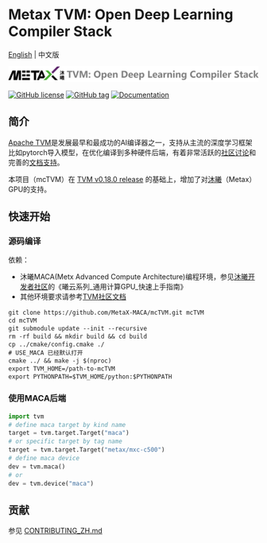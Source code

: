 <!--- Licensed to the Apache Software Foundation (ASF) under one -->
<!--- or more contributor license agreements.  See the NOTICE file -->
<!--- distributed with this work for additional information -->
<!--- regarding copyright ownership.  The ASF licenses this file -->
<!--- to you under the Apache License, Version 2.0 (the -->
<!--- "License"); you may not use this file except in compliance -->
<!--- with the License.  You may obtain a copy of the License at -->

<!---   http://www.apache.org/licenses/LICENSE-2.0 -->

<!--- Unless required by applicable law or agreed to in writing, -->
<!--- software distributed under the License is distributed on an -->
<!--- "AS IS" BASIS, WITHOUT WARRANTIES OR CONDITIONS OF ANY -->
<!--- KIND, either express or implied.  See the License for the -->
<!--- specific language governing permissions and limitations -->
<!--- under the License. -->

# Metax TVM: Open Deep Learning Compiler Stack
[English](README.md) | 中文版

![logo](./imgs/logo.png)

[![GitHub license](https://img.shields.io/github/license/MetaX-MACA/mcTVM?style=flat-square)](./LICENSE)
[![GitHub tag](https://img.shields.io/github/tag/MetaX-MACA/mcTVM?style=flat-square)](https://github.com/MetaX-MACA/mcTVM/releases/?include_prereleases&sort=semver "View GitHub releases")
[![Documentation](https://img.shields.io/badge/documentation-wiki-blue.svg?style=flat-square)](https://tvm.apache.org/docs/)

## 简介

[Apache TVM](https://github.com/apache/tvm)是发展最早和最成功的AI编译器之一，支持从主流的深度学习框架比如pytorch导入模型，在优化编译到多种硬件后端，有着非常活跃的[社区讨论](https://discuss.tvm.apache.org/)和完善的[文档支持](https://tvm.apache.org/docs/)。

本项目（mcTVM）在 [TVM v0.18.0 release](https://github.com/apache/tvm/tree/v0.18.0) 的基础上，增加了对[沐曦](https://www.metax-tech.com)（Metax）GPU的支持。

## 快速开始

### 源码编译

依赖：
- 沐曦MACA(Metx Advanced Compute Architecture)编程环境，参见[沐曦开发者社区](https://developer.metax-tech.com)的《曦云系列_通用计算GPU_快速上手指南》
- 其他环境要求请参考[TVM社区文档](https://tvm.apache.org/docs/install/from_source.html#step-1-install-dependencies)

```shell
git clone https://github.com/MetaX-MACA/mcTVM.git mcTVM
cd mcTVM
git submodule update --init --recursive
rm -rf build && mkdir build && cd build
cp ../cmake/config.cmake ./
# USE_MACA 已经默认打开
cmake ../ && make -j $(nproc)
export TVM_HOME=/path-to-mcTVM
export PYTHONPATH=$TVM_HOME/python:$PYTHONPATH
```

### 使用MACA后端

```python
import tvm
# define maca target by kind name
target = tvm.target.Target("maca")
# or specific target by tag name
target = tvm.target.Target("metax/mxc-c500")
# define maca device
dev = tvm.maca()
# or
dev = tvm.device("maca")
```

## 贡献

参见 [CONTRIBUTING_ZH.md](./CONTRIBUTING_ZH.md)
